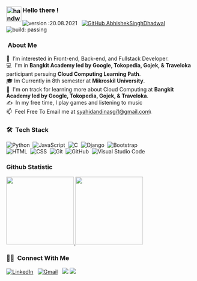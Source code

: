 
### <img alt="handwavegif" src="https://user-images.githubusercontent.com/39513876/112366216-8cfe7400-8cfe-11eb-8116-7d3dbae20e97.gif" width='40' align="left"/> Hello there !
![version :20.08.2021](https://img.shields.io/badge/version-20.08.2021-informational) &nbsp;
[![GitHub AbhishekSinghDhadwal](https://img.shields.io/github/followers/syahidandy?label=follow&style=social)](https://github.com/syahidandy)&nbsp;
![build: passing](https://img.shields.io/badge/build-passing-success)
### &nbsp;About Me

👀 &nbsp;I’m interested in Front-end, Back-end, and Fullstack Developer.\
💻 &nbsp;I'm in **Bangkit Academy led by Google, Tokopedia, Gojek, & Traveloka** participant persuing **Cloud Computing Learning Path**.\
🎓&nbsp;Im Currently in 8th semester at **Mikroskil University**.\
🌱 &nbsp;I'm on track for learning more about Cloud Computing at **Bangkit Academy led by Google, Tokopedia, Gojek, & Traveloka**.\
✍️ &nbsp;In my free time, I play games and listening to music\
📫 &nbsp;Feel Free To Email me at syahidandinasgi1@gmail.com\


### 🛠 &nbsp;Tech Stack

![Python](https://img.shields.io/badge/-Python-05122A?style=flat&logo=python)&nbsp;
![JavaScript](https://img.shields.io/badge/-JavaScript-05122A?style=flat&logo=javascript)&nbsp;
![C](https://img.shields.io/badge/-C-05122A?style=flat&logo=C&logoColor=A8B9CC)&nbsp;
![Django](https://img.shields.io/badge/-Django-05122A?style=flat&logo=django&logoColor=092E20)&nbsp;
![Bootstrap](https://img.shields.io/badge/-Bootstrap-05122A?style=flat&logo=bootstrap&logoColor=563D7C)\
![HTML](https://img.shields.io/badge/-HTML-05122A?style=flat&logo=HTML5)&nbsp;
![CSS](https://img.shields.io/badge/-CSS-05122A?style=flat&logo=CSS3&logoColor=1572B6)&nbsp;
![Git](https://img.shields.io/badge/-Git-05122A?style=flat&logo=git)&nbsp;
![GitHub](https://img.shields.io/badge/-GitHub-05122A?style=flat&logo=github)&nbsp;
![Visual Studio Code](https://img.shields.io/badge/-Visual%20Studio%20Code-05122A?style=flat&logo=visual-studio-code&logoColor=007ACC)&nbsp;


### Github Statistic
<p align="left">
<a href="https://github.com/dimasmds">
  <img height="180em" src="https://github-readme-stats-eight-theta.vercel.app/api?username=syahidandy&show_icons=true&theme=algolia&include_all_commits=true&count_private=true"/>
  <img height="180em" src="https://github-readme-stats-eight-theta.vercel.app/api/top-langs/?username=syahidandy&layout=compact&langs_count=8&theme=algolia"/>
</a>
</p>

### 🤝🏻 &nbsp;Connect With Me

<p>
<a href="https://www.linkedin.com/in/dandynst/"><img alt="LinkedIn" src="https://img.shields.io/badge/linkedin%20-%230077B5.svg?&style=flat&logo=linkedin&logoColor=white"/></a> &nbsp;
<a href="syahidandinasgi1@gmail.com"><img alt="Gmail" src="https://img.shields.io/badge/Gmail-D14836?style=flat&logo=gmail&logoColor=white" /></a> &nbsp;
<a href="https://instagram.com/syahidandy"><img src="https://img.shields.io/badge/-@syahidandy-E4405F?style=flat&logo=Instagram&logoColor=white"/></a>
<a href="https://www.facebook.com/syahidandy/"><img src="https://img.shields.io/badge/-syahidandy-1877F2?style=flat&logo=Facebook&logoColor=white"/></a>

<!--

Here are some ideas to get you started:

- 🔭 I’m currently working on ...
- 🌱 I’m currently learning ...
- 👯 I’m looking to collaborate on ...
- 🤔 I’m looking for help with ...
- 💬 Ask me about ...
- 📫 How to reach me: ...
- 😄 Pronouns: ...
- ⚡ Fun fact: ...
-->








